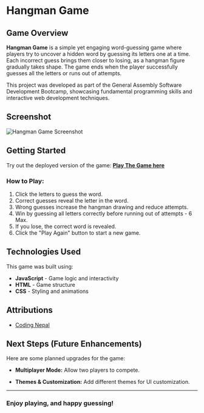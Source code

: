 #  Hangman Game

##  Game Overview
**Hangman Game** is a simple yet engaging word-guessing game where players try to uncover a hidden word by guessing its letters one at a time. Each incorrect guess brings them closer to losing, as a hangman figure gradually takes shape. The game ends when the player successfully guesses all the letters or runs out of attempts.

This project was developed as part of the General Assembly Software Development Bootcamp, showcasing fundamental programming skills and interactive web development techniques.

##  Screenshot
![Hangman Game Screenshot](https://i.ibb.co/WvbhYfJP/Screenshot-2025-02-10-092203.png)

##  Getting Started
Try out the deployed version of the game: **[Play The Game here](https://warmann0.github.io/hangman-game/)**

###  How to Play:

1. Click the letters to guess the word.
2. Correct guesses reveal the letter in the word.
3. Wrong guesses increase the hangman drawing and reduce attempts.
4. Win by guessing all letters correctly before running out of attempts - 6 Max.
5. If you lose, the correct word is revealed.
6. Click the "Play Again" button to start a new game.



##  Technologies Used
This game was built using:
- **JavaScript** - Game logic and interactivity
- **HTML** - Game structure
- **CSS** - Styling and animations

##  Attributions

- [Coding Nepal](https://www.codingnepalweb.com/)


##  Next Steps (Future Enhancements)
Here are some planned upgrades for the game:

- **Multiplayer Mode:** Allow two players to compete.

- **Themes & Customization:** Add different themes for UI customization.


---

###  **Enjoy playing, and happy guessing!**
